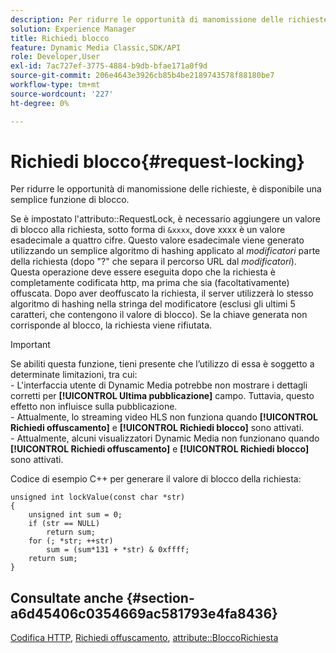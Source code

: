 ```yaml
---
description: Per ridurre le opportunità di manomissione delle richieste, è disponibile una semplice funzione di blocco.
solution: Experience Manager
title: Richiedi blocco
feature: Dynamic Media Classic,SDK/API
role: Developer,User
exl-id: 7ac727ef-3775-4884-b9db-bfae171a0f9d
source-git-commit: 206e4643e3926cb85b4be2189743578f88180be7
workflow-type: tm+mt
source-wordcount: '227'
ht-degree: 0%

---
```


# Richiedi blocco{#request-locking}

Per ridurre le opportunità di manomissione delle richieste, è disponibile una semplice funzione di blocco.

Se è impostato l&#39;attributo::RequestLock, è necessario aggiungere un valore di blocco alla richiesta, sotto forma di `&xxxx`, dove xxxx è un valore esadecimale a quattro cifre. Questo valore esadecimale viene generato utilizzando un semplice algoritmo di hashing applicato al *modificatori* parte della richiesta (dopo &quot;?&quot; che separa il percorso URL dal *modificatori*). Questa operazione deve essere eseguita dopo che la richiesta è completamente codificata http, ma prima che sia (facoltativamente) offuscata. Dopo aver deoffuscato la richiesta, il server utilizzerà lo stesso algoritmo di hashing nella stringa del modificatore (esclusi gli ultimi 5 caratteri, che contengono il valore di blocco). Se la chiave generata non corrisponde al blocco, la richiesta viene rifiutata.

>[!IMPORTANT]
>
>Se abiliti questa funzione, tieni presente che l’utilizzo di essa è soggetto a determinate limitazioni, tra cui:<br>- L&#39;interfaccia utente di Dynamic Media potrebbe non mostrare i dettagli corretti per **[!UICONTROL Ultima pubblicazione]** campo. Tuttavia, questo effetto non influisce sulla pubblicazione.<br>- Attualmente, lo streaming video HLS non funziona quando **[!UICONTROL Richiedi offuscamento]** e **[!UICONTROL Richiedi blocco]** sono attivati.<br>- Attualmente, alcuni visualizzatori Dynamic Media non funzionano quando **[!UICONTROL Richiedi offuscamento]** e **[!UICONTROL Richiedi blocco]** sono attivati.

Codice di esempio C++ per generare il valore di blocco della richiesta:

```
unsigned int lockValue(const char *str) 
{ 
    unsigned int sum = 0; 
    if (str == NULL) 
        return sum; 
    for (; *str; ++str) 
        sum = (sum*131 + *str) & 0xffff; 
    return sum; 
} 
```

## Consultate anche {#section-a6d45406c0354669ac581793e4fa8436}

[Codifica HTTP](../../../../../is-api/http-ref/image-serving-api-ref/c-http-protocol-reference/c-syntax-and-features/r-http-encoding.md#reference-bb34dd13f316462695448acfa8f92df7), [Richiedi offuscamento](../../../../../is-api/http-ref/image-serving-api-ref/c-http-protocol-reference/c-syntax-and-features/r-request-obfuscation.md#reference-895f65d6796c43bb9bad21a676ed714d), [attribute::BloccoRichiesta](../../../../../is-api/image-catalog/image-serving-api-ref/c-image-catalog-reference/c-attributes-reference/r-requestlock.md#reference-8bbe2f581be847d3b9fa123e8e5e94b0)
